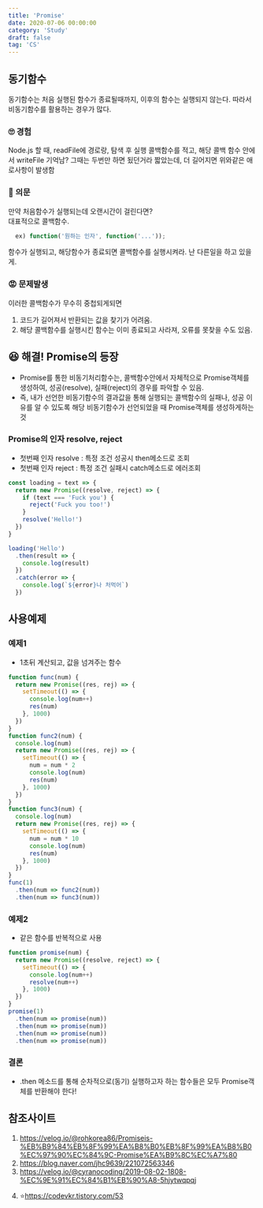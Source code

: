 ```yaml
---
title: 'Promise'
date: 2020-07-06 00:00:00
category: 'Study'
draft: false
tag: 'CS'
---
```


## 동기함수

동기함수는 처음 실행된 함수가 종료될때까지, 이후의 함수는 실행되지 않는다. 따라서 비동기함수를 활용하는 경우가 많다.

### 🙄 경험

Node.js 할 때, readFile에 경로랑, 탐색 후 실행 콜백함수를 적고, 해당 콜백 함수 안에서 writeFile 기억남?
그때는 두번만 하면 됬던거라 짧았는데, 더 길어지면 위와같은 애로사항이 발생함

### 🤔 의문

만약 처음함수가 실행되는데 오랜시간이 걸린다면?  
 대표적으로 콜백함수.

```javascript
  ex) function('원하는 인자', function('...'));
```

함수가 실행되고, 해당함수가 종료되면 콜백함수를 실행시켜라. 난 다른일을 하고 있을게.

### 😡 문제발생

이러한 콜백함수가 무수히 중첩되게되면

1. 코드가 길어져서 반환되는 값을 찾기가 어려움.
2. 해당 콜백함수를 실행시킨 함수는 이미 종료되고 사라져, 오류를 못찾을 수도 있음.

## 😆 해결! Promise의 등장

- Promise를 통한 비동기처리함수는, 콜백함수안에서 자체적으로 Promise객체를 생성하여, 성공(resolve), 실패(reject)의 경우를 파악할 수 있음.
- 즉, 내가 선언한 비동기함수의 결과값을 통해 실행되는 콜백함수의 실패나, 성공 이유를 알 수 있도록 해당 비동기함수가 선언되었을 때 Promise객체를 생성하게하는것

### Promise의 인자 resolve, reject

- 첫번째 인자 resolve : 특정 조건 성공시 then메소드로 조회
- 첫번째 인자 reject : 특정 조건 실패시 catch메소드로 에러조회

```javascript
const loading = text => {
  return new Promise((resolve, reject) => {
    if (text === 'Fuck you') {
      reject('Fuck you too!')
    }
    resolve('Hello!')
  })
}

loading('Hello')
  .then(result => {
    console.log(result)
  })
  .catch(error => {
    console.log(`${error}나 처먹어`)
  })
```

## 사용예제

### 예제1

- 1초뒤 계산되고, 값을 넘겨주는 함수

```javascript
function func(num) {
  return new Promise((res, rej) => {
    setTimeout(() => {
      console.log(num++)
      res(num)
    }, 1000)
  })
}
function func2(num) {
  console.log(num)
  return new Promise((res, rej) => {
    setTimeout(() => {
      num = num * 2
      console.log(num)
      res(num)
    }, 1000)
  })
}
function func3(num) {
  console.log(num)
  return new Promise((res, rej) => {
    setTimeout(() => {
      num = num * 10
      console.log(num)
      res(num)
    }, 1000)
  })
}
func(1)
  .then(num => func2(num))
  .then(num => func3(num))
```

### 예제2

- 같은 함수를 반복적으로 사용

```javascript
function promise(num) {
  return new Promise((resolve, reject) => {
    setTimeout(() => {
      console.log(num++)
      resolve(num++)
    }, 1000)
  })
}
promise(1)
  .then(num => promise(num))
  .then(num => promise(num))
  .then(num => promise(num))
  .then(num => promise(num))
```

### 결론

- .then 메소드를 통해 순차적으로(동기) 실행하고자 하는 함수들은 모두 Promise객체를 반환해야 한다!

## 참조사이트

1. <https://velog.io/@rohkorea86/Promiseis-%EB%B9%84%EB%8F%99%EA%B8%B0%EB%8F%99%EA%B8%B0%EC%97%90%EC%84%9C-Promise%EA%B9%8C%EC%A7%80>
2. <https://blog.naver.com/jhc9639/221072563346>
3. <https://velog.io/@cyranocoding/2019-08-02-1808-%EC%9E%91%EC%84%B1%EB%90%A8-5hjytwqpqj>
   >
4. ⭐<https://codevkr.tistory.com/53>
